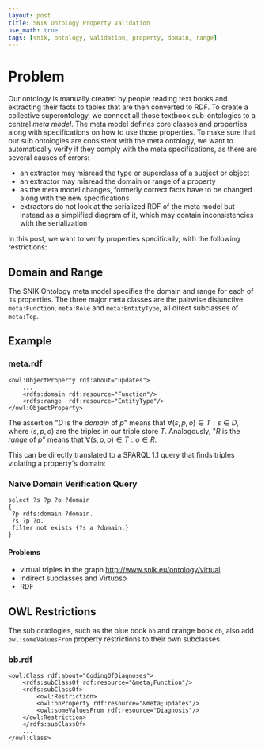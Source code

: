 ```yaml
---
layout: post
title: SNIK Ontology Property Validation
use_math: true
tags: [snik, ontology, validation, property, domain, range]
---
```


# Problem
Our ontology is manually created by people reading text books and extracting their facts to tables that are then converted to RDF.
To create a collective superontology, we connect all those textbook sub-ontologies to a central *meta model*. The meta model defines core classes and properties along with specifications on how to use those properties.
To make sure that our sub ontologies are consistent with the meta ontology, we want to automatically verify if they comply with the meta specifications, as there are several causes of errors:

* an extractor may misread the type or superclass of a subject or object
* an extractor may misread the domain or range of a property
* as the meta model changes, formerly correct facts have to be changed along with the new specifications
* extractors do not look at the serialized RDF of the meta model but instead as a simplified diagram of it, which may contain inconsistencies with the serialization

In this post, we want to verify properties specifically, with the following restrictions:

## Domain and Range
The SNIK Ontology meta model specifies the domain and range for each of its properties.
The three major meta classes are the pairwise disjunctive `meta:Function`, `meta:Role` and `meta:EntityType`, all direct subclasses of `meta:Top`.

## Example
### meta.rdf
```
<owl:ObjectProperty rdf:about="updates">
	...
	<rdfs:domain rdf:resource="Function"/>
	<rdfs:range  rdf:resource="EntityType"/>
</owl:ObjectProperty>
```

The assertion "$D$ is the *domain* of $p$" means that $\forall (s,p,o) \in T: s \in D$, where $(s,p,o)$ are the triples in our triple store $T$. Analogously, "$R$ is the *range* of $p$" means that $\forall (s,p,o) \in T: o \in R$.

This can be directly translated to a SPARQL 1.1 query that finds triples violating a property's domain:

### Naive Domain Verification Query
```
select ?s ?p ?o ?domain
{
 ?p rdfs:domain ?domain.
 ?s ?p ?o.
 filter not exists {?s a ?domain.}
}
```


#### Problems
* virtual triples in the graph http://www.snik.eu/ontology/virtual
* indirect subclasses and Virtuoso
* RDF


## OWL Restrictions

The sub ontologies, such as the blue book `bb` and orange book `ob`, also add `owl:someValuesFrom` property restrictions to their own subclasses.

### bb.rdf
```
<owl:Class rdf:about="CodingOfDiagnoses">
	<rdfs:subClassOf rdf:resource="&meta;Function"/>
	<rdfs:subClassOf>
		<owl:Restriction>
    	<owl:onProperty rdf:resource="&meta;updates"/>
    	<owl:someValuesFrom rdf:resource="Diagnosis"/>
    </owl:Restriction>
	</rdfs:subClassOf>
	...
</owl:Class>
```

